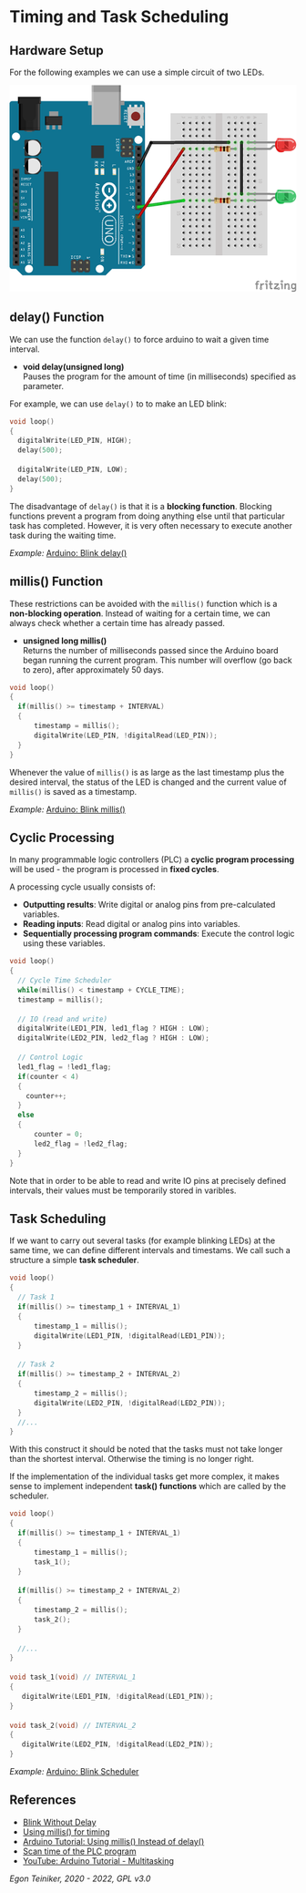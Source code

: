 # Timing and Task Scheduling

## Hardware Setup

For the following examples we can use a simple circuit of two LEDs.

![Arduino Uno Board](doc/TwoLEDs.png)


## delay() Function

We can use the function `delay()` to force arduino to wait a given time interval.
* **void delay(unsigned long)**\
  Pauses the program for the amount of time (in milliseconds) specified as parameter.

For example, we can use `delay()` to to make an LED blink:
```C
void loop() 
{
  digitalWrite(LED_PIN, HIGH);
  delay(500);                       
  
  digitalWrite(LED_PIN, LOW);
  delay(500);
}
```

The disadvantage of `delay()` is that it is a **blocking function**.
Blocking functions prevent a program from doing anything else until that particular task has completed.
However, it is very often necessary to execute another task during the waiting time.

_Example:_ [Arduino: Blink delay()](https://www.tinkercad.com/things/7TIAkPiA0M0)


## millis() Function
These restrictions can be avoided with the `millis()` function which is a **non-blocking operation**.
Instead of waiting for a certain time, we can always check whether a certain time has already passed.

* **unsigned long millis()**\
  Returns the number of milliseconds passed since the Arduino board began running the current program. 
  This number will overflow (go back to zero), after approximately 50 days.

```C
void loop() 
{
  if(millis() >= timestamp + INTERVAL)
  {
      timestamp = millis();
      digitalWrite(LED_PIN, !digitalRead(LED_PIN));
  }
}
```
Whenever the value of `millis()` is as large as the last timestamp plus the desired interval, 
the status of the LED is changed and the current value of `millis()` is saved as a timestamp.

_Example:_ [Arduino: Blink millis()](https://www.tinkercad.com/things/gsCB4b6UFDm)


## Cyclic Processing
In many programmable logic controllers (PLC) a **cyclic program processing** will be used - the 
program is processed in **fixed cycles**.

A processing cycle usually consists of: 
* **Outputting results**: Write digital or analog pins from pre-calculated variables.
* **Reading inputs**: Read digital or analog pins into variables.
* **Sequentially processing program commands**: Execute the control logic using these variables.

```C
void loop() 
{
  // Cycle Time Scheduler 
  while(millis() < timestamp + CYCLE_TIME);  
  timestamp = millis();

  // IO (read and write)
  digitalWrite(LED1_PIN, led1_flag ? HIGH : LOW);
  digitalWrite(LED2_PIN, led2_flag ? HIGH : LOW);
       
  // Control Logic
  led1_flag = !led1_flag; 
  if(counter < 4)
  {
    counter++;
  }
  else
  {
      counter = 0;
      led2_flag = !led2_flag; 
  }
}
```
Note that in order to be able to read and write IO pins at precisely defined intervals, their 
values must be temporarily stored in varibles.


## Task Scheduling

If we want to carry out several tasks (for example blinking LEDs) at the same time, we can 
define different intervals and timestams. We call such a structure a simple **task scheduler**.
```C
void loop() 
{
  // Task 1
  if(millis() >= timestamp_1 + INTERVAL_1)
  {
      timestamp_1 = millis();
      digitalWrite(LED1_PIN, !digitalRead(LED1_PIN));
  }

  // Task 2
  if(millis() >= timestamp_2 + INTERVAL_2)
  {
      timestamp_2 = millis();
      digitalWrite(LED2_PIN, !digitalRead(LED2_PIN));
  }
  //...
}
```
With this construct it should be noted that the tasks must not take longer than the shortest 
interval. Otherwise the timing is no longer right.

If the implementation of the individual tasks get more complex, it makes sense to implement 
independent **task() functions** which are called by the scheduler.

```C
void loop() 
{
  if(millis() >= timestamp_1 + INTERVAL_1)
  {
      timestamp_1 = millis();
      task_1();
  }

  if(millis() >= timestamp_2 + INTERVAL_2)
  {
      timestamp_2 = millis();
      task_2();
  }

  //...
}

void task_1(void) // INTERVAL_1
{
   digitalWrite(LED1_PIN, !digitalRead(LED1_PIN));
}

void task_2(void) // INTERVAL_2
{
   digitalWrite(LED2_PIN, !digitalRead(LED2_PIN));
}
```

_Example:_ [Arduino: Blink Scheduler](https://www.tinkercad.com/things/hBWwhvLwV6O)


## References 
* [Blink Without Delay](https://www.arduino.cc/en/Tutorial/BuiltInExamples/BlinkWithoutDelay)
* [Using millis() for timing](https://learn.adafruit.com/multi-tasking-the-arduino-part-1/using-millis-for-timing)
* [Arduino Tutorial: Using millis() Instead of delay()](https://www.norwegiancreations.com/2017/09/arduino-tutorial-using-millis-instead-of-delay/)
* [Scan time of the PLC program](https://www.plcacademy.com/scan-time-of-the-plc-program/) 
* [YouTube: Arduino Tutorial - Multitasking](https://youtu.be/YP9xQWqFOKg)

*Egon Teiniker, 2020 - 2022, GPL v3.0* 
